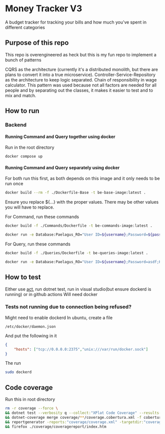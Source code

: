 # Money Tracker V3

A budget tracker for tracking your bills and how much you've spent in different categories

## Purpose of this repo
This repo is overengineered as heck but this is my fun repo to implement a bunch of patterns

CQRS as the architecture (currently it's a distributed monolith, but there are plans to convert it into a true microservice).
Controller-Service-Repository as the architecture to keep logic separated.
Chain of responsibility in wage calculator. This pattern was used because not all factors are needed for all people and by separating out the classes, it makes it easier to test and to mix and match. 

## How to run
### Backend
#### Running Command and Query together using docker
Run in the root directory
```bash
docker compose up
```
#### Running Command and Query separately using docker
For both run this first, as both depends on this image and it only needs to be run once
```bash
docker build --rm -f ./Dockerfile-Base -t be-base-image:latest .
```
Ensure you replace ${...} with the proper values. There may be other values you will have to replace.

For Command, run these commands
```bash
docker build -f ./Commands/Dockerfile -t be-commands-image:latest .

docker run -e Database:Paelagus_RO="User ID=${username};Password=${password};Host=172.17.0.1;Port=5432;Database=${database}" -e ASPNETCORE_ENVIRONMENT="Development" -p 1235:8080 be-commands-image
```

For Query, run these commands
```bash
docker build -f ./Queries/Dockerfile -t be-queries-image:latest .

docker run -e Database:Paelagus_RO="User ID=${username};Password=asdf;Host=172.17.0.1;Port=5432;Database=deshortone" -e ASPNETCORE_ENVIRONMENT="Development" -p 1235:8080 be-queries-image
```
## How to test
Either use [act](https://github.com/nektos/act), run dotnet test, run in visual studio(but ensure dockerd is running) or in github actions
Will need docker

### Tests not running due to connection being refused?
Might need to enable dockerd
In ubuntu, create a file
```
/etc/docker/daemon.json
```
And put the following in it
```json
{
    "hosts": ["tcp://0.0.0.0:2375","unix:///var/run/docker.sock"]
} 
```
The run
```bash
sudo dockerd
```

## Code coverage
Run this in root directory
```bash
rm -r coverage --force \
&& dotnet test --verbosity q --collect:"XPlat Code Coverage" --results-directory coverage \
&& dotnet-coverage merge coverage/**/coverage.cobertura.xml -f cobertura -o coverage/coverage.xml \
&& reportgenerator -reports:"coverage/coverage.xml" -targetdir:"coverage/coveragereport" -reporttypes:Html \
&& firefox ./coverage/coveragereport/index.htm
```
